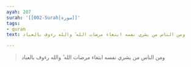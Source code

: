 ```yaml
---
ayah: 207
surah: '[[002-Surah|سورة]]'
tags:
- quran
text: ومن الناس من يشري نفسه ابتغاء مرضات الله ۗ والله رءوف بالعباد

---
```

> ومن الناس من يشري نفسه ابتغاء مرضات الله ۗ والله رءوف بالعباد
